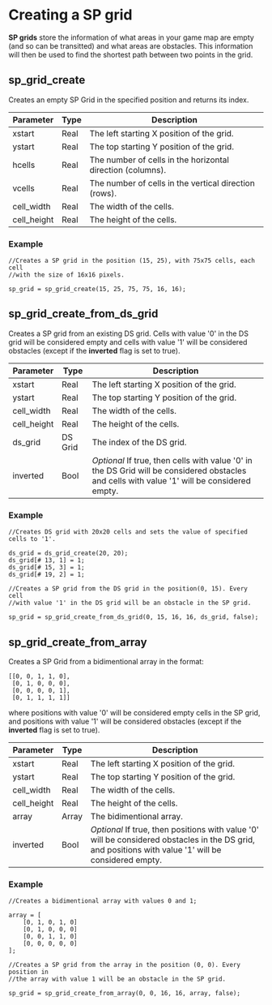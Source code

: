 # Creating a SP grid
**SP grids** store the information of what areas in your game map are empty (and so can be transitted) and what areas are obstacles. This information will then be used to find the shortest path between two points in the grid.
## sp_grid_create
Creates an empty SP Grid in the specified position and returns its index.

| Parameter   | Type | Description
|-------------|------|------------
| xstart      | Real | The left starting X position of the grid.
| ystart      | Real | The top starting Y position of the grid.
| hcells      | Real | The number of cells in the horizontal direction (columns).
| vcells      | Real | The number of cells in the vertical direction (rows).
| cell_width  | Real | The width of the cells.
| cell_height | Real | The height of the cells.

### Example

	//Creates a SP grid in the position (15, 25), with 75x75 cells, each cell
	//with the size of 16x16 pixels.
	
    sp_grid = sp_grid_create(15, 25, 75, 75, 16, 16);

## sp_grid_create_from_ds_grid
Creates a SP grid from an existing DS grid. Cells with value '0' in the DS grid will be considered empty and cells with value '1' will be considered obstacles (except if the **inverted** flag is set to true).

| Parameter   | Type    | Description
|-------------|---------|------------
| xstart      | Real    | The left starting X position of the grid.
| ystart      | Real    | The top starting Y position of the grid.
| cell_width  | Real    | The width of the cells.
| cell_height | Real    | The height of the cells.
| ds_grid     | DS Grid | The index of the DS grid.
| inverted    | Bool    | *Optional* If true, then cells with value '0' in the DS Grid will be considered obstacles and cells with value '1' will be considered empty.

### Example

	//Creates DS grid with 20x20 cells and sets the value of specified cells to '1'.
	
	ds_grid = ds_grid_create(20, 20);
	ds_grid[# 13, 1] = 1;
	ds_grid[# 15, 3] = 1;
	ds_grid[# 19, 2] = 1; 
		
	//Creates a SP grid from the DS grid in the position(0, 15). Every cell
	//with value '1' in the DS grid will be an obstacle in the SP grid.
	
	sp_grid = sp_grid_create_from_ds_grid(0, 15, 16, 16, ds_grid, false);

## sp_grid_create_from_array
Creates a SP Grid from a bidimentional array in the format:
	
	[[0, 0, 1, 1, 0],
	 [0, 1, 0, 0, 0],
	 [0, 0, 0, 0, 1],
	 [0, 1, 1, 1, 1]]
	 
where positions with value '0' will be considered empty cells in the SP grid, and positions with value '1' will be considered obstacles (except if the **inverted** flag is set to true).

| Parameter   | Type    | Description
|-------------|---------|------------
| xstart      | Real    | The left starting X position of the grid.
| ystart      | Real    | The top starting Y position of the grid.
| cell_width  | Real    | The width of the cells.
| cell_height | Real    | The height of the cells.
| array       | Array   | The bidimentional array.
| inverted    | Bool    | *Optional* If true, then positions with value '0' will be considered obstacles in the DS grid, and positions with value '1' will be considered empty.

### Example

	//Creates a bidimentional array with values 0 and 1;
		
	array = [
		[0, 1, 0, 1, 0]
		[0, 1, 0, 0, 0]
		[0, 0, 1, 1, 0]
		[0, 0, 0, 0, 0]
	];
	
	//Creates a SP grid from the array in the position (0, 0). Every position in
	//the array with value 1 will be an obstacle in the SP grid.

	sp_grid = sp_grid_create_from_array(0, 0, 16, 16, array, false);

